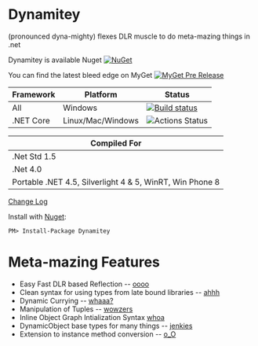 # Dynamitey  

(pronounced dyna-mighty) flexes DLR muscle to do meta-mazing things in .net

Dynamitey is available Nuget [![NuGet](https://img.shields.io/nuget/dt/Dynamitey.svg)](https://www.nuget.org/packages/Dynamitey/)

You can find the latest bleed edge on MyGet [![MyGet Pre Release](https://img.shields.io/myget/dynamitey-ci/vpre/Dynamitey.svg)](https://www.myget.org/feed/dynamitey-ci/package/nuget/Dynamitey)

Framework | Platform | Status
--------- | -------- | ------
All | Windows | [![Build status](https://ci.appveyor.com/api/projects/status/kctdnnmctakj1j9w/branch/master?svg=true)](https://ci.appveyor.com/project/jbtule/dynamitey/branch/master)
.NET Core | Linux/Mac/Windows | ![Actions Status](https://github.com/ekonbenefits/dynamitey/workflows/Build%20.net%20core/badge.svg)

Compiled For|
--------|
.Net Std 1.5 |
.Net 4.0  |
Portable .NET 4.5, Silverlight 4 & 5, WinRT, Win Phone 8 |



[Change Log](https://github.com/ekonbenefits/dynamitey/releases)

Install with [Nuget](https://nuget.org/packages/Dynamitey/):
```
PM> Install-Package Dynamitey
```

# Meta-mazing Features
  
  - Easy Fast DLR based Reflection -- [oooo](https://github.com/ekonbenefits/dynamitey/wiki/UsageReallyLateBinding)
  - Clean syntax for using types from late bound libraries -- [ahhh](https://github.com/ekonbenefits/dynamitey/wiki/LateType)
  - Dynamic Currying -- [whaaa?](https://github.com/ekonbenefits/dynamitey/wiki/UsageCurry)
  - Manipulation of Tuples -- [wowzers](https://github.com/ekonbenefits/dynamitey/blob/master/Tests/TuplerTest.cs)
  - Inline Object Graph Intialization Syntax [whoa](https://github.com/ekonbenefits/dynamitey/wiki/UsageBuilder)
  - DynamicObject base types for many things -- [jenkies](https://github.com/ekonbenefits/dynamitey/wiki/UsageDynamic)
  - Extension to instance method conversion -- [o_O](https://github.com/ekonbenefits/dynamitey/blob/master/Tests/Linq.cs)
